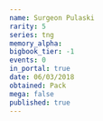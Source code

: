 ```yaml
---
name: Surgeon Pulaski
rarity: 5
series: tng
memory_alpha:
bigbook_tier: -1
events: 0
in_portal: true
date: 06/03/2018
obtained: Pack
mega: false
published: true
---
```



